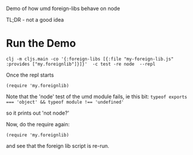 
Demo of how umd foreign-libs behave on node

TL;DR - not a good idea

# Run the Demo

```
clj -m cljs.main -co '{:foreign-libs [{:file "my-foreign-lib.js" :provides ["my.foreignlib"]}]}'  -c test -re node  --repl

```

Once the repl starts

`(require 'my.foreignlib)`

Note that the 'node' test of the umd module fails, ie this bit: `typeof exports === 'object' && typeof module !== 'undefined' `

so it prints out 'not node?'

Now, do the require again:

`(require 'my.foreignlib)`

and see that the foreign lib script is re-run.